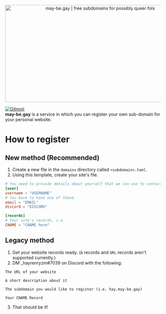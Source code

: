 <p align="center"><img src="https://may-be.gay/thumbnail.png" width="600px" height="314px" alt="may-be.gay | free subdomains for possibly queer folx" /></p>
<a href="https://gitmoji.dev">
  <img src="https://img.shields.io/badge/gitmoji-%20😜%20😍-FFDD67.svg?style=flat-square" alt="Gitmoji">
</a><br>
<b>may-be.gay</b> is a service in which you can register your own sub-domain for your personal website.

# How to register
## New method (Recommended)
1) Create a new file in the `domains` directory called `<subdomain>.toml`.
2) Using this template, create your site's file.
```toml
# You need to provide details about yourself that we can use to contact you.
[user]
username = "USERNAME"
# You have to have one of these.
email = "EMAIL"
discord = "DISCORD"

[records]
# Your site's records, i.e.
CNAME = "CNAME here"
```
## Legacy method
1) Get your website records ready. (`A` records and `URL` records aren't supported currently.)
2) DM \_hayrenryzm#7039 on Discord with the following:
```
The URL of your website

A short description about it

The subdomain you would like to register (i.e. hay.may-be.gay)

Your CNAME Record
```
3) That should be it!